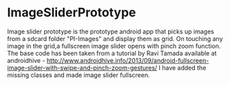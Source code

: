 # ImageSliderPrototype

Image slider prototype is the prototype android app that picks up images from a sdcard folder "PI-Images" and 
display them as grid. On touching any image in the grid,a fullscreen image slider opens with pinch zoom function.
The base code has been taken from a tutorial by Ravi Tamada available at 
androidhive - http://www.androidhive.info/2013/09/android-fullscreen-image-slider-with-swipe-and-pinch-zoom-gestures/
I have added the missing classes and made image slider fullscreen.
